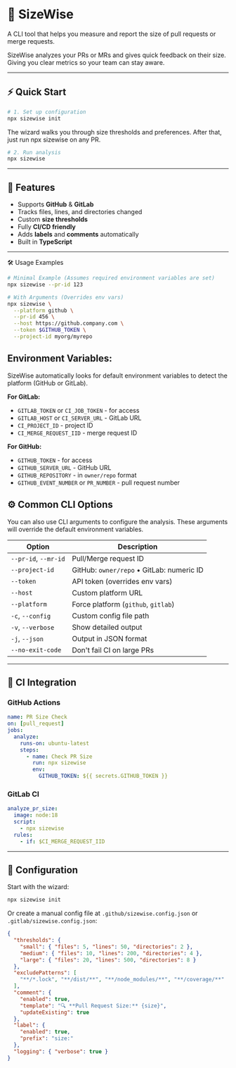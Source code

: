 # 🚦 SizeWise

A CLI tool that helps you measure and report the size of pull requests or merge requests.

SizeWise analyzes your PRs or MRs and gives quick feedback on their size. Giving you clear metrics so your team can stay aware.

---

## ⚡ Quick Start

```bash
# 1. Set up configuration
npx sizewise init
```
The wizard walks you through size thresholds and preferences. After that, just run npx sizewise on any PR.


```bash
# 2. Run analysis
npx sizewise
```

---

## 🔑 Features

- Supports **GitHub** & **GitLab**
- Tracks files, lines, and directories changed
- Custom **size thresholds**
- Fully **CI/CD friendly**
- Adds **labels** and **comments** automatically
- Built in **TypeScript**

---

🛠 Usage Examples

```bash
# Minimal Example (Assumes required environment variables are set)
npx sizewise --pr-id 123

# With Arguments (Overrides env vars)
npx sizewise \
  --platform github \
  --pr-id 456 \
  --host https://github.company.com \
  --token $GITHUB_TOKEN \
  --project-id myorg/myrepo
```

## Environment Variables:

SizeWise automatically looks for default environment variables to detect the platform (GitHub or GitLab).

**For GitLab:**
- `GITLAB_TOKEN` or `CI_JOB_TOKEN` - for access
- `GITLAB_HOST` or `CI_SERVER_URL` - GitLab URL
- `CI_PROJECT_ID` - project ID
- `CI_MERGE_REQUEST_IID` - merge request ID

**For GitHub:**
- `GITHUB_TOKEN` - for access
- `GITHUB_SERVER_URL` - GitHub URL
- `GITHUB_REPOSITORY` - in `owner/repo` format
- `GITHUB_EVENT_NUMBER` or `PR_NUMBER` - pull request number


## ⚙️ Common CLI Options

You can also use CLI arguments to configure the analysis. These arguments will override the default environment variables.

| Option               | Description                                    |
|----------------------|------------------------------------------------|
| `--pr-id`, `--mr-id` | Pull/Merge request ID                          |
| `--project-id`       | GitHub: `owner/repo` • GitLab: numeric ID     |
| `--token`            | API token (overrides env vars)                |
| `--host`             | Custom platform URL                           |
| `--platform`         | Force platform (`github`, `gitlab`)           |
| `-c`, `--config`     | Custom config file path                       |
| `-v`, `--verbose`    | Show detailed output                          |
| `-j`, `--json`       | Output in JSON format                         |
| `--no-exit-code`     | Don't fail CI on large PRs                    |

---

## 🔄 CI Integration

### GitHub Actions

```yaml
name: PR Size Check
on: [pull_request]
jobs:
  analyze:
    runs-on: ubuntu-latest
    steps:
      - name: Check PR Size
        run: npx sizewise
        env:
          GITHUB_TOKEN: ${{ secrets.GITHUB_TOKEN }}
```

### GitLab CI

```yaml
analyze_pr_size:
  image: node:18
  script:
    - npx sizewise
  rules:
    - if: $CI_MERGE_REQUEST_IID
```

---

## 🧹 Configuration

Start with the wizard:

```bash
npx sizewise init
```

Or create a manual config file at `.github/sizewise.config.json` or `.gitlab/sizewise.config.json`:

```json
{
  "thresholds": {
    "small": { "files": 5, "lines": 50, "directories": 2 },
    "medium": { "files": 10, "lines": 200, "directories": 4 },
    "large": { "files": 20, "lines": 500, "directories": 8 }
  },
  "excludePatterns": [
    "**/*.lock", "**/dist/**", "**/node_modules/**", "**/coverage/**"
  ],
  "comment": {
    "enabled": true,
    "template": "🔍 **Pull Request Size:** {size}",
    "updateExisting": true
  },
  "label": {
    "enabled": true,
    "prefix": "size:"
  },
  "logging": { "verbose": true }
}
```

